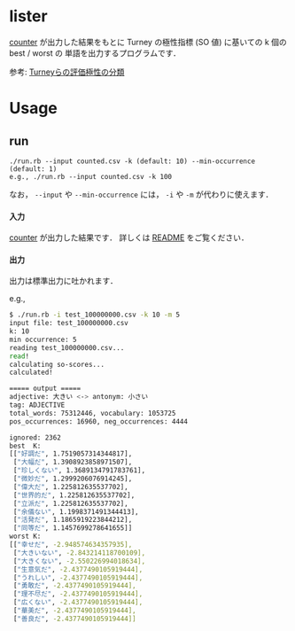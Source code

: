 lister
===

[counter](./counter) が出力した結果をもとに
Turney の極性指標 (SO 値) に基いての k 個の best / worst の
単語を出力するプログラムです．

参考: [Turneyらの評価極性の分類]( https://goo.gl/1AuW9W )

# Usage
## run

```
./run.rb --input counted.csv -k (default: 10) --min-occurrence (default: 1)
e.g., ./run.rb --input counted.csv -k 100
```

なお， `--input` や `--min-occurrence` には， `-i` や `-m` が代わりに使えます．

#### 入力
[counter](./counter) が出力した結果です．
詳しくは [README](../counter/README.md) をご覧ください．

#### 出力
出力は標準出力に吐かれます．

e.g.,

```sh
$ ./run.rb -i test_100000000.csv -k 10 -m 5
input file: test_100000000.csv
k: 10
min occurrence: 5
reading test_100000000.csv...
read!
calculating so-scores...
calculated!

===== output =====
adjective: 大きい <-> antonym: 小さい
tag: ADJECTIVE
total_words: 75312446, vocabulary: 1053725
pos_occurrences: 16960, neg_occurrences: 4444

ignored: 2362
best  K:
[["好調だ", 1.7519057314344817],
 ["大幅だ", 1.3908923858971507],
 ["珍しくない", 1.3689134791783761],
 ["微妙だ", 1.2999206076914245],
 ["偉大だ", 1.225812635537702],
 ["世界的だ", 1.225812635537702],
 ["立派だ", 1.225812635537702],
 ["余儀ない", 1.1998371491344413],
 ["活発だ", 1.1865919223844212],
 ["同等だ", 1.1457699278641655]]
worst K:
[["幸せだ", -2.948574634357935],
 ["大きいない", -2.843214118700109],
 ["大きくない", -2.550226994018634],
 ["生意気だ", -2.4377490105919444],
 ["うれしい", -2.4377490105919444],
 ["勇敢だ", -2.4377490105919444],
 ["理不尽だ", -2.4377490105919444],
 ["広くない", -2.4377490105919444],
 ["華美だ", -2.4377490105919444],
 ["善良だ", -2.4377490105919444]]
```

